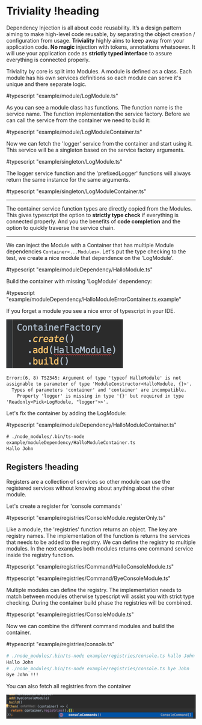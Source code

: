 # Triviality !heading

Dependency Injection is all about code reusability. 
It’s a design pattern aiming to make high-level code reusable, 
by separating the object creation / configuration from usage. **Triviality** highly aims to keep away from your application code. 
**No magic** injection with tokens, annotations whatsoever. It will use your application code 
as **strictly typed interface** to assure everything is connected properly. 

Triviality by core is split into Modules. A module is defined as a class. Each module has his own services definitions 
so each module can serve it's unique and there separate logic.

#typescript "example/module/LogModule.ts"

As you can see a module class has functions. The function name is the service name. The function implementation the service factory. Before we can call the service from the container
we need to build it:

#typescript "example/module/LogModuleContainer.ts"

Now we can fetch the 'logger' service from the container and start using it. This service will be a singleton based on the service factory arguments.

#typescript "example/singleton/LogModule.ts"

The logger service function and the 'prefixedLogger' functions will always return the same instance for the same arguments. 

#typescript "example/singleton/LogModuleContainer.ts"
___

The container service function types are directly copied from the Modules.
This gives typescript the option to **strictly type check** if everything is connected properly. 
And you the benefits of **code completion** and the option to quickly traverse the service chain.
___

We can inject the Module with a Container that has multiple Module dependencies ```Container<...Modules>```. Let's put 
the type checking to the test, we create a nice module that dependence on the 'LogModule'. 

#typescript "example/moduleDependency/HalloModule.ts"

Build the container with missing 'LogModule' dependency:

#typescript "example/moduleDependency/HalloModuleErrorContainer.ts.example"

If you forget a module you see a nice error of typescript in your IDE.

!["Module requirement error"](./example/moduleDependency/HalloModuleErrorContainer.png)

    Error:(6, 8) TS2345: Argument of type 'typeof HalloModule' is not assignable to parameter of type 'ModuleConstructor<HalloModule, {}>'.
      Types of parameters 'container' and 'container' are incompatible.
        Property 'logger' is missing in type '{}' but required in type 'Readonly<Pick<LogModule, "logger">>'.

Let's fix the container by adding the LogModule:

#typescript "example/moduleDependency/HalloModuleContainer.ts"

```
# ./node_modules/.bin/ts-node example/moduleDependency/HalloModuleContainer.ts
Hallo John
```

## Registers !heading

Registers are a collection of services so other module can use the registered services without knowing about anything about the other module.

Let's create a register for 'console commands'

#typescript "example/registries/ConsoleModule.registerOnly.ts"

Like a module, the 'registries' function returns an object. The key are registry names. 
The implementation of the function is returns the services that needs to be added to the registry. We can define the
registry to multiple modules. In the next examples both modules returns one command service inside the registry function.
 
#typescript "example/registries/Command/HalloConsoleModule.ts"

#typescript "example/registries/Command/ByeConsoleModule.ts"

Multiple modules can define the registry. The implementation needs to match between modules otherwise typescript will assist you with strict type checking.
During the container build phase the registries will be combined. 

#typescript "example/registries/ConsoleModule.ts"

Now we can combine the different command modules and build the container.

#typescript "example/registries/console.ts"

```bash
# ./node_modules/.bin/ts-node example/registries/console.ts hallo John
Hallo John
# ./node_modules/.bin/ts-node example/registries/console.ts bye John
Bye John !!!
```

You can also fetch all registries from the container

!["containerRegistries"](./example/registries/containerRegistries.png)
